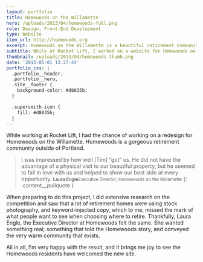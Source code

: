 ```yaml
---
layout: portfolio
title: Homewoods on the Willamette
hero: /uploads/2013/04/homewoods-full.png
role: Design, Front-End Development
type: Website
item_url: http://homewoods.org
excerpt: Homewoods on the Willamette is a beautiful retirement community located just outside Portland.
subtitle: While at Rocket Lift, I worked on a website for Homewoods on the Willamette, a beautiful retirement community just outside of Portland.
thumbnail: /uploads/2013/04/homewoods-thumb.png
date: '2013-05-01 13:27:44'
portfolio_css: |
  .portfolio__header,
  .portfolio__hero,
  .site__footer {
    background-color: #d8835b;
  }

  .supersmith-icon {
    fill: #d8835b;
  }
---
```


While working at Rocket Lift, I had the chance of working on a redesign for Homewoods on the Willamette. Homewoods is a gorgeous retirement community outside of Portland.

>I was impressed by how well [Tim] “got” us. He did not have the advantage of a physical visit to our beautiful property, but he seemed to fall in love with us and helped to show our best side at every opportunity.
<small><strong>Laura Engle</strong>Executive Director, Homewoods on the Willamette</small>
{: .content__pullquote }

When preparing to do this project, I did extensive research on the competition and saw that a lot of retirement homes were using stock photography, and keyword-injected copy, which to me, missed the mark of what people want to see when choosing where to retire. Thankfully, Laura Engle, the Executive Director at Homewoods felt the same. She wanted something real; something that told the Homewoods story, and conveyed the very warm community that exists.

All in all, I'm very happy with the result, and it brings me joy to see the Homewoods residents have welcomed the new site.
